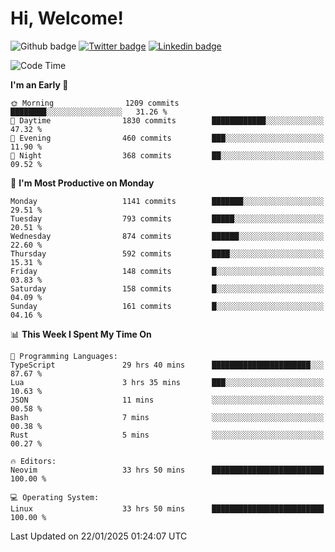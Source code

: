   # Hi, Welcome!
  ![Github badge](https://img.shields.io/github/followers/kraken-afk.svg?style=social&label=Follow&maxAge=2592000)
  [![Twitter badge](https://img.shields.io/badge/-Twitter-00acee?style=flat-square&logo=Twitter&logoColor=white)](https://twitter.com/trshppl)
  [![Linkedin badge](https://img.shields.io/badge/LinkedIn-0077B5?style=flat-square&logo=linkedin&logoColor=white)](https://www.linkedin.com/in/noveanrer)
<!--START_SECTION:waka-->
![Code Time](http://img.shields.io/badge/Code%20Time-690%20hrs%2046%20mins-blue)

**I'm an Early 🐤** 

```text
🌞 Morning                1209 commits        ████████░░░░░░░░░░░░░░░░░   31.26 % 
🌆 Daytime                1830 commits        ████████████░░░░░░░░░░░░░   47.32 % 
🌃 Evening                460 commits         ███░░░░░░░░░░░░░░░░░░░░░░   11.90 % 
🌙 Night                  368 commits         ██░░░░░░░░░░░░░░░░░░░░░░░   09.52 % 
```
📅 **I'm Most Productive on Monday** 

```text
Monday                   1141 commits        ███████░░░░░░░░░░░░░░░░░░   29.51 % 
Tuesday                  793 commits         █████░░░░░░░░░░░░░░░░░░░░   20.51 % 
Wednesday                874 commits         ██████░░░░░░░░░░░░░░░░░░░   22.60 % 
Thursday                 592 commits         ████░░░░░░░░░░░░░░░░░░░░░   15.31 % 
Friday                   148 commits         █░░░░░░░░░░░░░░░░░░░░░░░░   03.83 % 
Saturday                 158 commits         █░░░░░░░░░░░░░░░░░░░░░░░░   04.09 % 
Sunday                   161 commits         █░░░░░░░░░░░░░░░░░░░░░░░░   04.16 % 
```


📊 **This Week I Spent My Time On** 

```text
💬 Programming Languages: 
TypeScript               29 hrs 40 mins      ██████████████████████░░░   87.67 % 
Lua                      3 hrs 35 mins       ███░░░░░░░░░░░░░░░░░░░░░░   10.63 % 
JSON                     11 mins             ░░░░░░░░░░░░░░░░░░░░░░░░░   00.58 % 
Bash                     7 mins              ░░░░░░░░░░░░░░░░░░░░░░░░░   00.38 % 
Rust                     5 mins              ░░░░░░░░░░░░░░░░░░░░░░░░░   00.27 % 

🔥 Editors: 
Neovim                   33 hrs 50 mins      █████████████████████████   100.00 % 

💻 Operating System: 
Linux                    33 hrs 50 mins      █████████████████████████   100.00 % 
```


 Last Updated on 22/01/2025 01:24:07 UTC
<!--END_SECTION:waka-->
